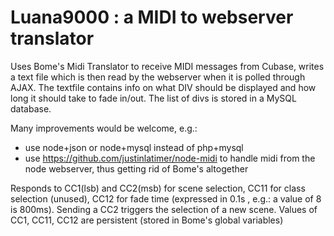 # Luana9000 : a MIDI to webserver translator
Uses Bome's Midi Translator to receive MIDI messages from Cubase, writes a text file which is then read by the webserver when it is polled through AJAX.
The textfile contains info on what DIV should be displayed and how long it should take to fade in/out. The list of divs is stored in a MySQL database.

Many improvements would be welcome, e.g.:
- use node+json  or node+mysql instead of php+mysql
- use https://github.com/justinlatimer/node-midi to handle midi from the node webserver, thus getting rid of Bome's altogether

Responds to CC1(lsb) and CC2(msb) for scene selection, CC11 for class selection (unused), CC12 for fade time (expressed in 0.1s , e.g.: a value of 8 is 800ms).
Sending a CC2 triggers the selection of a new scene.
Values of CC1, CC11, CC12 are persistent (stored in Bome's global variables)
